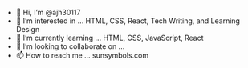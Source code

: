 - 👋 Hi, I’m @ajh30117
- 👀 I’m interested in ... HTML, CSS, React, Tech Writing, and Learning Design
- 🌱 I’m currently learning ... HTML, CSS, JavaScript, React
- 💞️ I’m looking to collaborate on ...
- 📫 How to reach me ... sunsymbols.com

<!---
ajh30117/ajh30117 is a ✨ special ✨ repository because its `README.md` (this file) appears on your GitHub profile.
You can click the Preview link to take a look at your changes.
--->
